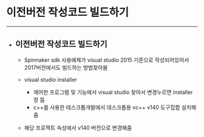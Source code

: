 
# 이전버전 작성코드 빌드하기
-----------------------------------------------

- ## 이전버전 작성코드 빌드하기
	- Spinnaker sdk 사용예제가 visual studio 2015 기준으로 작성되어있어서 2017버전에서도 빌드하는 방법찾아봄

	- visual studio installer
		+ 제어판 프로그램 및 기능에서 visual studio 찾아서 변경누르면 installer 창 뜸
		+ c++를 사용한 테스크톱개발에서 데스크톱용 vc++ v140 도구집합 설치해줌

	- 해당 프로젝트 속성에서 v140 버전으로 변경해줌


	<br/><br/><br/><br/>



